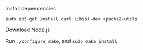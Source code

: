 Install dependencies

    sudo apt-get install curl libssl-dev apache2-utils

Download Node.js

Run `./configure`, `make`, and `sudo make install`

